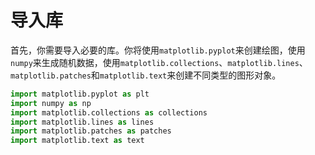 # 导入库

首先，你需要导入必要的库。你将使用`matplotlib.pyplot`来创建绘图，使用`numpy`来生成随机数据，使用`matplotlib.collections`、`matplotlib.lines`、`matplotlib.patches`和`matplotlib.text`来创建不同类型的图形对象。

```python
import matplotlib.pyplot as plt
import numpy as np
import matplotlib.collections as collections
import matplotlib.lines as lines
import matplotlib.patches as patches
import matplotlib.text as text
```

